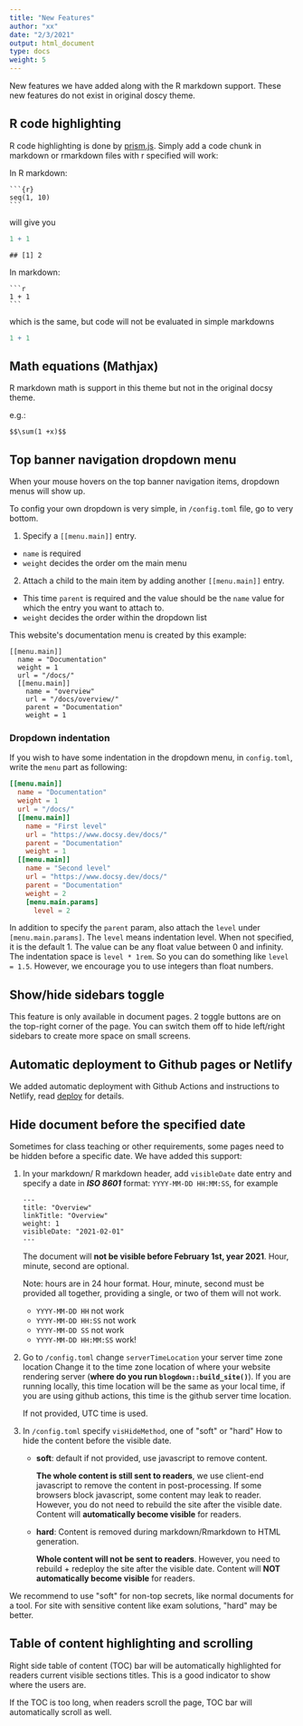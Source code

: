 ```yaml
---
title: "New Features"
author: "xx"
date: "2/3/2021"
output: html_document
type: docs
weight: 5
---
```


New features we have added along with the R markdown support. These new features
do not exist in original doscy theme.

## R code highlighting

R code highlighting is done by [prism.js](https://prismjs.com/index.html). Simply 
add a code chunk in markdown or rmarkdown files with r specified will work:

In R markdown:


````
```{r}
seq(1, 10)
```
````

will give you 

```r
1 + 1
```

```
## [1] 2
```

In markdown:

    ```r
    1 + 1
    ```

which is the same, but code will not be evaluated in simple markdowns
```r
1 + 1
```
    
## Math equations (Mathjax)  

R markdown math is support in this theme but not in the original docsy theme.

e.g.:

`$$\sum(1 +x)$$`

## Top banner navigation dropdown menu

When your mouse hovers on the top banner navigation items, dropdown menus will show 
up. 

To config your own dropdown is very simple, in `/config.toml` file, go to very bottom.

1. Specify a `[[menu.main]]` entry.
  - `name` is required
  - `weight` decides the order om the main menu
2. Attach a child to the main item by adding another `[[menu.main]]` entry.
  - This time `parent` is required and the value should be the `name` value for 
  which the entry you want to attach to.
  - `weight` decides the order within the dropdown list
  
This website's documentation menu is created by this example:

```tmol
[[menu.main]]
  name = "Documentation"
  weight = 1
  url = "/docs/"
  [[menu.main]]
    name = "overview"
    url = "/docs/overview/"
    parent = "Documentation"
    weight = 1
```

### Dropdown indentation
If you wish to have some indentation in the dropdown menu, in `config.toml`, write 
the `menu` part as following:

```toml
[[menu.main]]
  name = "Documentation"
  weight = 1
  url = "/docs/"
  [[menu.main]]
    name = "First level"
    url = "https://www.docsy.dev/docs/"
    parent = "Documentation"
    weight = 1
  [[menu.main]]
    name = "Second level"
    url = "https://www.docsy.dev/docs/"
    parent = "Documentation"
    weight = 2
    [menu.main.params]
      level = 2
```

In addition to specify the `parent` param, also attach the `level` under `[menu.main.params]`.
The `level` means indentation level. When not specified, it is the default 1. The value 
can be any float value between 0 and infinity. The indentation space is `level * 1rem`. 
So you can do something like `level = 1.5`. However, we encourage you to use integers than 
float numbers. 


##  Show/hide sidebars toggle

This feature is only available in document pages. 2 toggle buttons are on the 
top-right corner of the page. You can switch them off to hide left/right sidebars 
to create more space on small screens. 

## Automatic deployment to Github pages or Netlify

We added automatic deployment with Github Actions and instructions to Netlify, 
read [deploy](/rmarkdown/deploy) for details.

## Hide document before the specified date

Sometimes for class teaching or other requirements, some pages need to be hidden 
before a specific date. We have added this support: 

1. In your markdown/ R markdown header, add `visibleDate` date entry and specify 
a date in **_ISO 8601_** format: `YYYY-MM-DD HH:MM:SS`, for example 

    ```
    ---
    title: "Overview"
    linkTitle: "Overview"
    weight: 1
    visibleDate: "2021-02-01"
    ---
    ```

    The document will **not be visible before February 1st, year 2021**. Hour, minute, second
    are optional. 

    Note: hours are in 24 hour format. Hour, minute, second must be provided all together, 
    providing a single, or two of them will not work.
    
    - `YYYY-MM-DD HH` not work
    - `YYYY-MM-DD HH:SS` not work
    - `YYYY-MM-DD SS` not work
    - `YYYY-MM-DD HH:MM:SS` work!

2. Go to `/config.toml` change `serverTimeLocation` your server time zone location
Change it to the time zone location of where your website rendering server (**where do you run `blogdown::build_site()`**).
If you are running locally, this time location will be the same as your local time, 
if you are using github actions, this time is the github server time location.

    If not provided, UTC time is used.

3. In `/config.toml` specify `visHideMethod`, one of "soft" or "hard"
How to hide the content before the visible date.

    - **soft**: default if not provided, use javascript to remove content.
    
      **The whole content is still sent to readers**, we use client-end javascript to remove the
      content in post-processing. If some browsers block javascript, some content may 
      leak to reader. However, you do not need to rebuild the site after the visible date.
      Content will **automatically become visible** for readers.
      
    - **hard**: Content is removed during markdown/Rmarkdown to HTML generation. 
      
      **Whole content will not be sent to readers**. However, you need to rebuild  + redeploy the site 
      after the visible date. Content will **NOT automatically become visible** for readers.

We recommend to use "soft" for non-top secrets, like normal documents for a tool. 
For site with sensitive content like exam solutions, "hard" may be better. 


## Table of content highlighting and scrolling

Right side table of content (TOC) bar will be automatically highlighted for readers current
visible sections titles. This is a good indicator to show where the users are.

If the TOC is too long, when readers scroll the page, TOC bar will automatically scroll
as well. 


